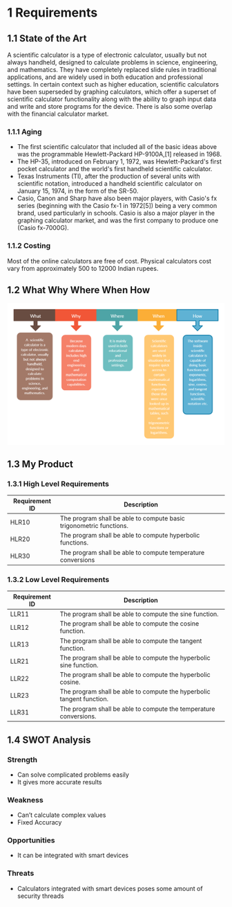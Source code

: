 # 1	Requirements
## 1.1	State of the Art
A scientific calculator is a type of electronic calculator, usually but not always handheld, designed to calculate problems in science, engineering, and mathematics. They have completely replaced slide rules in traditional applications, and are widely used in both education and professional settings.
In certain context such as higher education, scientific calculators have been superseded by graphing calculators, which offer a superset of scientific calculator functionality along with the ability to graph input data and write and store programs for the device. There is also some overlap with the financial calculator market.
### 1.1.1	Aging
* The first scientific calculator that included all of the basic ideas above was the programmable Hewlett-Packard HP-9100A,[1] released in 1968. 
* The HP-35, introduced on February 1, 1972, was Hewlett-Packard's first pocket calculator and the world's first handheld scientific calculator.
*	Texas Instruments (TI), after the production of several units with scientific notation, introduced a handheld scientific calculator on January 15, 1974, in the form of the SR-50.
*	Casio, Canon and Sharp have also been major players, with Casio's fx series (beginning with the Casio fx-1 in 1972[5]) being a very common brand, used particularly in schools. Casio is also a major player in the graphing calculator market, and was the first company to produce one (Casio fx-7000G).
### 1.1.2	Costing
Most of the online calculators are free of cost. Physical calculators cost vary from approximately 500 to 12000 Indian rupees.
## 1.2	What Why Where When How
![](https://github.com/99003169/Team04/blob/main/MiniProject_C/6_ImagesAndVideos/4W1H.png)
## 1.3	My Product
### 1.3.1	High Level Requirements
| Requirement ID |	Description |
| ---------------|--------------|
| HLR10 |	The program shall be able to compute basic trigonometric functions. |
| HLR20 |	The program shall be able to compute hyperbolic functions. |
| HLR30 |	The program shall be able to compute temperature conversions |
### 1.3.2	Low Level Requirements
| Requirement ID |	Description |
|----------------|--------------|
| LLR11	| The program shall be able to compute the sine function. |
| LLR12	| The program shall be able to compute the cosine function. |
| LLR13	| The program shall be able to compute the tangent function. |
| LLR21	| The program shall be able to compute the hyperbolic sine function. |
| LLR22	| The program shall be able to compute the hyperbolic cosine. |
| LLR23	| The program shall be able to compute the hyperbolic tangent function. |
| LLR31	| The program shall be able to compute the temperature conversions. |
## 1.4	SWOT Analysis
### Strength
*	Can solve complicated problems easily
*	It gives more accurate results	
### Weakness
*	Can’t calculate complex values
*	Fixed Accuracy
### Opportunities
*	It can be integrated with smart devices	
### Threats
*	Calculators integrated with smart devices poses some amount of security threads


